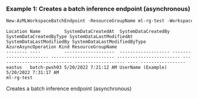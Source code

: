 ### Example 1: Creates a batch inference endpoint (asynchronous)
```powershell
New-AzMLWorkspaceBatchEndpoint -ResourceGroupName ml-rg-test -WorkspaceName mlworkspace-cli01 -Name batch-pwsh03 -AuthMode 'Key' -Location 'eastus'
```

```output
Location Name         SystemDataCreatedAt  SystemDataCreatedBy SystemDataCreatedByType SystemDataLastModifiedAt SystemDataLastModifiedBy SystemDataLastModifiedByType AzureAsyncOperation Kind ResourceGroupName
-------- ----         -------------------  ------------------- ----------------------- ------------------------ ------------------------ ---------------------------- ------------------- ---- -----------------
eastus   batch-pwsh03 5/20/2022 7:21:12 AM UserName (Example)  5/20/2022 7:31:17 AM                                                                                                            ml-rg-test
```

Creates a batch inference endpoint (asynchronous)

